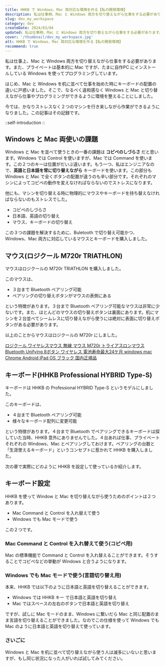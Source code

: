 ```yaml
---
title: HHKB で Windows、Mac 両対応な環境を作る【私の開発環境】
description: 私は仕事柄、Mac と Windows 両方を切り替えながら仕事をする必要があります。はじめ、Mac と Windows を机に並べて仕事を始めた時にキーボードの配置の違いに戸惑いました。そこで、なるべく違和感なく Windows と Mac と切り替えながら仕事やプログラミングができるように環境を整えることにしました。今では、かなりストレスなく２つのマシンを行き来しながら作業ができるようになりました。この記事はその記録です。
slug: dev_my_workspace
category: dev
createDate: 2024/03/04
updated: 私は仕事柄、Mac と Windows 両方を切り替えながら仕事をする必要があります。プライベートは基本的に Mac ですが、たまに自作PC にインストールしている Windows を使ってプログラミングしています。
cover: '/thumbnail/dev_my_workspace.jpg'
alt: HHKB で Windows、Mac 両対応な環境を作る【私の開発環境】
recommend: true
---
```


私は仕事上、Mac と Windows 両方を切り替えながら仕事をする必要があります。また、プライベートは基本的に Mac ですが、たまに自作PC にインストールしている Windows を使ってプログラミングしています。

はじめ、Mac と Windows を机に並べて仕事を始めた時にキーボードの配置の違いに戸惑いました。そこで、なるべく違和感なく Windows と Mac と切り替えながら仕事やプログラミングができるように環境を整えることにしました。

今では、かなりストレスなく２つのマシンを行き来しながら作業ができるようになりました。この記事はその記録です。

::self-introduction
::

## Windows と Mac 両使いの課題

Windows と Mac を並べて使うときの一番の課題は __コピぺのしづらさ__ だと思います。Windows では Control を使いますが、Mac では Command を使います。この２つのキーは位置がだいぶ違います。もう一つ、私はエンジニアなので、__英語と日本語を常に切り替えながら__ キーボードを使います。この部分も Windows と Mac で全くボタンの配置が違うのも辛い部分です。それぞれのマシンによってコピペの動作を変えなければならないのでストレスになります。

他にも、マシンを切り替える時に物理的にマウスやキーボードを持ち替えなければならないのもストレスでした。

- コピペのしづらさ
- 日本語、英語の切り替え
- マウス、キーボードの切り替え

この３つの課題を解決するために、Buletooth で切り替え可能かつ、Windows、Mac 両方に対応しているマウスとキーボードを購入しました。

## マウス(ロジクール M720r TRIATHLON)

マウスはロジクールの M720r TRIATHLON を購入しました。

このマウスは、

- ３台まで Bluetooth ペアリング可能
- ペアリングの切り替えボタンがマウスの表側にある

という特徴があります。３台まで Bluetooth ペアリング可能なマウスは非常に少ないです。また、ほとんどのマウスの切り替えボタンは裏面にあります。机にマシンを２台並べてシームレスに切り替えながら使うには絶対に表面に切り替えボタンがある必要があります。

以上のことからマウスはロジクールの M720r にしました。

[ロジクール ワイヤレスマウス 無線 マウス M720r トライアスロンマウス Bluetooth Unifying 8ボタン ワイヤレス 電池寿命最大24ケ月 windows mac Chrome Android iPad OS ブラック 国内正規品](https://www.amazon.co.jp/dp/B07RGVZ1VG?ref_=cm_sw_r_cp_ud_dp_RX55K30YXT6QFRR9JNKR)

## キーボード(HHKB Professional HYBRID Type-S)

キーボードは HHKB の Professional HYBRID Type-S というモデルにしました。

このキーボードは、

- ４台まで Bluetooth ペアリング可能
- 様々なキーボード配列に変更可能

という特徴があります。４台まで Bluetooth でペアリングできるキーボードは探していた当時、HHKB 意外にありませんでした。４台あれば仕事、プライベートそれぞれの Windows、Mac とペアリングしておけます。ペアリングの台数と「生涯使えるキーボード」というコンセプトに惹かれて HHKB を購入しました。

次の章で実際にどのように HHKB を設定して使っているか紹介します。

## キーボード設定

HHKB を使って Window と Mac を切り替えながら使うためのポイントは２つあります。

- Mac Command と Control を入れ替えて使う
- Windows でも Mac モードで使う

この２つです。

### Mac Command と Control を入れ替えて使う(コピペ用)

Mac の標準機能で Command と Control を入れ替えることができます。そうすることでコピペなどの挙動が Windows と合うようになります。

### Windows でも Mac モードで使う(言語切り替え用)

本来、HHKB では以下のように日本語と英語を切り替えることができます。

- Windows では HHKB キー で日本語と英語を切り替え
- Mac ではスペースの左右のボタンで日本語と英語を切り替え

ですが、試しに Mac モードのまま、Windows に繋いだら Mac と同じ配置のまま言語を切り替えることができました。なのでこの仕様を使って Windows でも Mac のように日本語と英語を切り替えて使っています。

### さいごに

Windows と Mac を机に並べて切り替えながら使う人は滅多にいないと思いますが、もし同じ状況になった人がいれば試してみてください。